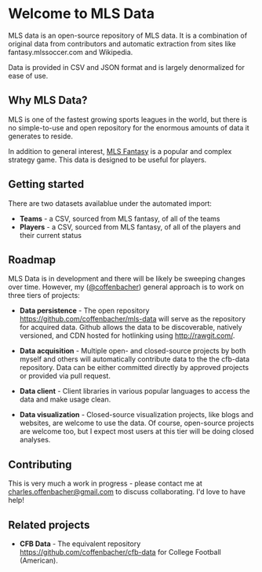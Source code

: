 # Welcome to MLS Data

MLS data is an open-source repository of MLS data. It is a combination of original data from contributors and automatic extraction from sites like fantasy.mlssoccer.com and Wikipedia.

Data is provided in CSV and JSON format and is largely denormalized for ease of use.

## Why MLS Data?
MLS is one of the fastest growing sports leagues in the world, but there is no simple-to-use and open repository for the enormous amounts of data it generates to reside.

In addition to general interest, <a href="http://fantasy.mlssoccer.com">MLS Fantasy</a> is a popular and complex strategy game. This data is designed to be useful for players.

## Getting started

There are two datasets availablue under the automated import:
* **Teams** - a CSV, sourced from MLS fantasy, of all of the teams
* **Players** - a CSV, sourced from MLS fantasy, of all of the players and their current status

## Roadmap

MLS Data is in development and there will be likely be sweeping changes over time. However, my (<a href="https://github.com/coffenbacher/">@coffenbacher</a>) general approach is to work on three tiers of projects:

* **Data persistence** - The open repository <a href="https://github.com/coffenbacher/mls-data">https://github.com/coffenbacher/mls-data</a>  will serve as the repository for acquired data. Github allows the data to be discoverable, natively versioned, and CDN hosted for hotlinking using <a href="http://rawgit.com/">http://rawgit.com/</a>.

* **Data acquisition** - Multiple open- and closed-source projects by both myself and others will automatically contribute data to the the cfb-data repository. Data can be either committed directly by approved projects or provided via pull request.

* **Data client** - Client libraries in various popular languages to access the data and make usage clean.

* **Data visualization** - Closed-source visualization projects, like blogs and websites, are welcome to use the data. Of course, open-source projects are welcome too, but I expect most users at this tier will be doing closed analyses.

## Contributing

This is very much a work in progress - please contact me at <a href="mailto:charles.offenbacher@gmail.com">charles.offenbacher@gmail.com</a> to discuss collaborating. I'd love to have help!

## Related projects

* **CFB Data** - The equivalent repository <a href="https://github.com/coffenbacher/cfb-data">https://github.com/coffenbacher/cfb-data</a> for College Football (American).